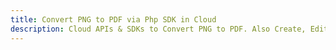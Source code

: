 ---title: Convert PNG to PDF via Php SDK in Clouddescription: Cloud APIs & SDKs to Convert PNG to PDF. Also Create, Edit & Render Microsoft Word & OpenOffice documents in the Cloud.---